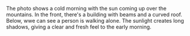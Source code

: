The photo shows a cold morning with the sun coming up over the mountains. In the front, there's a building with beams and a curved roof. Below, wwe can see a person is walking alone. The sunlight creates long shadows, giving a clear and fresh feel to the early morning.